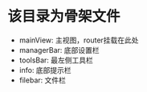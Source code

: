 # 该目录为骨架文件
- mainView: 主视图，router挂载在此处
- managerBar: 底部设置栏
- toolsBar: 最左侧工具栏
- info: 底部提示栏
- filebar: 文件栏
